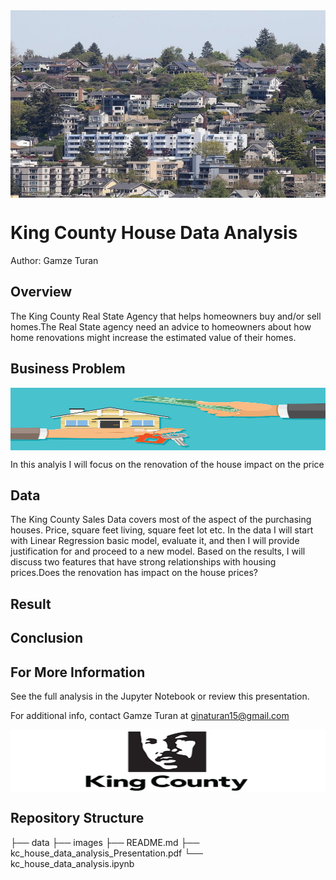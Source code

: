 <img align="center" width="600" height="300" src='images/kc_homes.jpg'>

# King County House Data Analysis 

Author: Gamze Turan

## Overview

The King County Real State Agency that helps homeowners buy and/or sell homes.The Real State agency need an advice to homeowners about how home renovations might increase the estimated value of their homes.

## Business Problem

<img align="center" width="600" height="100" src='images/buyerseller.jpg'>

In this analyis I will focus on the renovation of the house impact on the price

## Data

The King County Sales Data covers most of the aspect of the purchasing houses. Price, square feet living, square feet lot etc. In the data I will start with Linear Regression basic model, evaluate it, and then I will provide justification for and proceed to a new model. Based on the results, I will discuss two features that have strong relationships with housing prices.Does the renovation has impact on the house prices?

## Result


## Conclusion


## For More Information
See the full analysis in the Jupyter Notebook or review this presentation.

For additional info, contact Gamze Turan at ginaturan15@gmail.com

<img align="center" width="600" height="100" src='images/king-county-logo.png'>

## Repository Structure 

├── data
├── images
├── README.md
├── kc_house_data_analysis_Presentation.pdf
└── kc_house_data_analysis.ipynb
